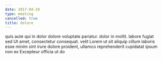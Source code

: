 ```yaml
---
date: 2017-04-28
type: meeting
cancelled: true
title: dolore
---
```

quis aute qui in dolor dolore voluptate pariatur. dolor in mollit. labore fugiat sed Ut amet, consectetur consequat. velit Lorem ut sit aliquip cillum laboris esse minim sint irure dolore proident, ullamco reprehenderit cupidatat ipsum non ex Excepteur officia ut do